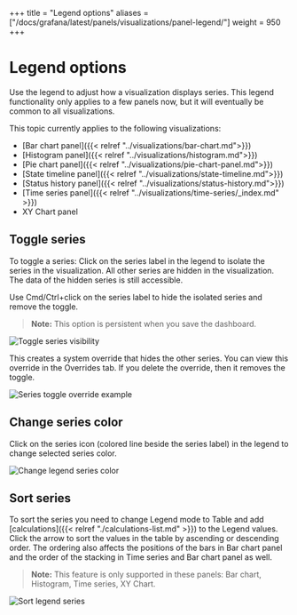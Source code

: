 +++
title = "Legend options"
aliases = ["/docs/grafana/latest/panels/visualizations/panel-legend/"]
weight = 950
+++

# Legend options

Use the legend to adjust how a visualization displays series. This legend functionality only applies to a few panels now, but it will eventually be common to all visualizations.

This topic currently applies to the following visualizations:

- [Bar chart panel]({{< relref "../visualizations/bar-chart.md">}})
- [Histogram panel]({{< relref "../visualizations/histogram.md">}})
- [Pie chart panel]({{< relref "../visualizations/pie-chart-panel.md">}})
- [State timeline panel]({{< relref "../visualizations/state-timeline.md">}})
- [Status history panel]({{< relref "../visualizations/status-history.md">}})
- [Time series panel]({{< relref "../visualizations/time-series/_index.md" >}})
- XY Chart panel

## Toggle series

To toggle a series:
Click on the series label in the legend to isolate the series in the visualization.
All other series are hidden in the visualization. The data of the hidden series is still accessible.

Use Cmd/Ctrl+click on the series label to hide the isolated series and remove the toggle.

> **Note:** This option is persistent when you save the dashboard.

![Toggle series visibility](/static/img/docs/legend/legend-series-toggle-7-5.png)

This creates a system override that hides the other series. You can view this override in the Overrides tab. If you delete the override, then it removes the toggle.

![Series toggle override example](/static/img/docs/legend/legend-series-override-7-5.png)

## Change series color

Click on the series icon (colored line beside the series label) in the legend to change selected series color.

![Change legend series color](/static/img/docs/legend/legend-series-color-7-5.png)

## Sort series

To sort the series you need to change Legend mode to Table and add [calculations]({{< relref "./calculations-list.md" >}}) to the Legend values. Click the arrow to sort the values in the table by ascending or descending order. The ordering also affects the positions of the bars in Bar chart panel and the order of the stacking in Time series and Bar chart panel as well.

> **Note:** This feature is only supported in these panels: Bar chart, Histogram, Time series, XY Chart.

![Sort legend series](/static/img/docs/legend/legend-series-sort-8-3.png)
